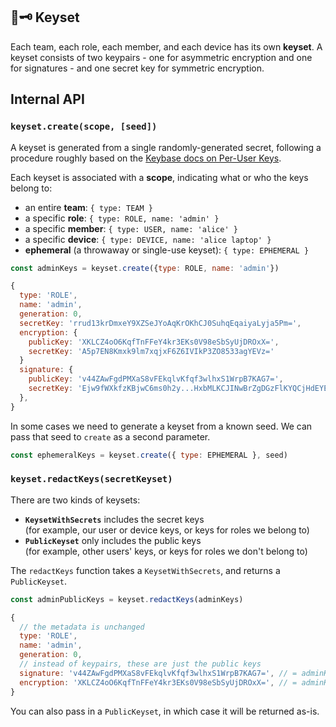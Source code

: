 ## 🔑🗝 Keyset

Each team, each role, each member, and each device has its own **keyset**. A keyset consists of two
keypairs - one for asymmetric encryption and one for signatures - and one secret key for symmetric
encryption.

## Internal API

### `keyset.create(scope, [seed])`

A keyset is generated from a single randomly-generated secret, following a procedure roughly based
on the [Keybase docs on Per-User Keys](http://keybase.io/docs/teams/puk).

Each keyset is associated with a **scope**, indicating what or who the keys belong to:

- an entire **team**: `{ type: TEAM }`
- a specific **role**: `{ type: ROLE, name: 'admin' }`
- a specific **member**: `{ type: USER, name: 'alice' }`
- a specific **device**: `{ type: DEVICE, name: 'alice laptop' }`
- **ephemeral** (a throwaway or single-use keyset): `{ type: EPHEMERAL }`

```js
const adminKeys = keyset.create({type: ROLE, name: 'admin'})

{
  type: 'ROLE',
  name: 'admin',
  generation: 0,
  secretKey: 'rrud13krDmxeY9XZSeJYoAqKrOKhCJ0SuhqEqaiyaLyja5Pm=',
  encryption: {
    publicKey: 'XKLCZ4oO6KqfTnFFeY4kr3EKs0V98eSbSyUjDROxX=',
    secretKey: 'A5p7EN8Kmxk9lm7xqjxF6Z6IVIkP3ZO8533agYEVz='
  }
  signature: {
    publicKey: 'v44ZAwFgdPMXaS8vFEkqlvKfqf3wlhxS1WrpB7KAG7=',
    secretKey: 'Ejw9fWXkfzKBjwC6ms0h2y...HxbMLKCJINwBrZgDGzFlKYQCjHdEYEknHsdoFNc2bwwO='
  },
}
```

In some cases we need to generate a keyset from a known seed. We can pass that seed to `create` as a
second parameter.

```js
const ephemeralKeys = keyset.create({ type: EPHEMERAL }, seed)
```

### `keyset.redactKeys(secretKeyset)`

There are two kinds of keysets:

- **`KeysetWithSecrets`** includes the secret keys  
  (for example, our user or device keys, or keys for roles we belong to)
- **`PublicKeyset`** only includes the public keys  
  (for example, other users' keys, or keys for roles we don't belong to)

The `redactKeys` function takes a `KeysetWithSecrets`, and returns a `PublicKeyset`.

```js
const adminPublicKeys = keyset.redactKeys(adminKeys)

{
  // the metadata is unchanged
  type: 'ROLE',
  name: 'admin',
  generation: 0,
  // instead of keypairs, these are just the public keys
  signature: 'v44ZAwFgdPMXaS8vFEkqlvKfqf3wlhxS1WrpB7KAG7=', // = adminKeys.signature.publicKey
  encryption: 'XKLCZ4oO6KqfTnFFeY4kr3EKs0V98eSbSyUjDROxX=', // = adminKeys.encryption.publicKey
}
```

You can also pass in a `PublicKeyset`, in which case it will be returned as-is.
